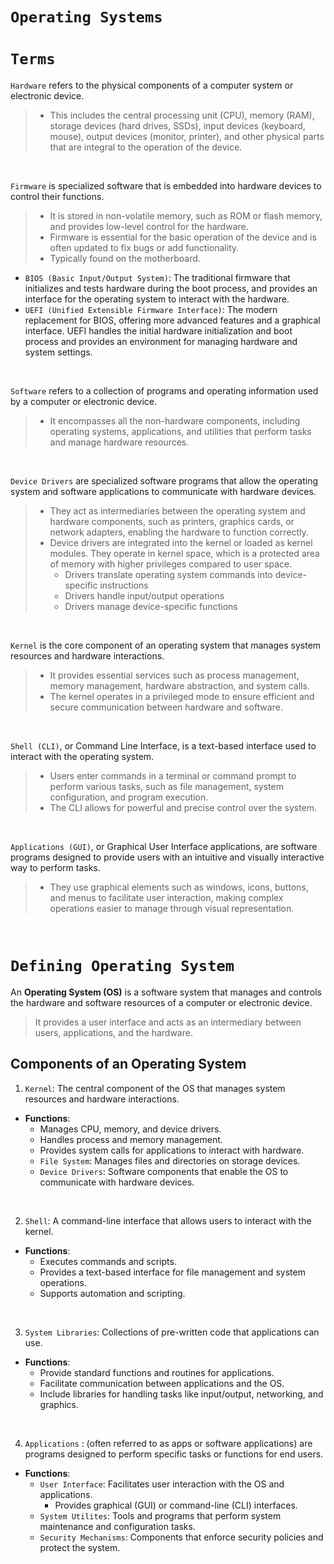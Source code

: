 # `Operating Systems`

# `Terms`

`Hardware` refers to the physical components of a computer system or electronic device. 
> * This includes the central processing unit (CPU), memory (RAM), storage devices (hard drives, SSDs), input devices (keyboard, mouse), output devices (monitor, printer), and other physical parts that are integral to the operation of the device.

<br>

`Firmware` is specialized software that is embedded into hardware devices to control their functions. 
> * It is stored in non-volatile memory, such as ROM or flash memory, and provides low-level control for the hardware. 
> * Firmware is essential for the basic operation of the device and is often updated to fix bugs or add functionality.
> * Typically found on the motherboard.

- `BIOS (Basic Input/Output System)`: The traditional firmware that initializes and tests hardware during the boot process, and provides an interface for the operating system to interact with the hardware.  
- `UEFI (Unified Extensible Firmware Interface)`: The modern replacement for BIOS, offering more advanced features and a graphical interface. UEFI handles the initial hardware initialization and boot process and provides an environment for managing hardware and system settings.


<br>

`Software` refers to a collection of programs and operating information used by a computer or electronic device. 
> * It encompasses all the non-hardware components, including operating systems, applications, and utilities that perform tasks and manage hardware resources.

<br>

`Device Drivers` are specialized software programs that allow the operating system and software applications to communicate with hardware devices. 
> * They act as intermediaries between the operating system and hardware components, such as printers, graphics cards, or network adapters, enabling the hardware to function correctly.
> * Device drivers are integrated into the kernel or loaded as kernel modules. They operate in kernel space, which is a protected area of memory with higher privileges compared to user space.
>   - Drivers translate operating system commands into device-specific instructions
>   - Drivers handle input/output operations
>   - Drivers manage device-specific functions

<br>

`Kernel` is the core component of an operating system that manages system resources and hardware interactions. 
> * It provides essential services such as process management, memory management, hardware abstraction, and system calls. 
> * The kernel operates in a privileged mode to ensure efficient and secure communication between hardware and software.

<br>

`Shell (CLI)`, or Command Line Interface, is a text-based interface used to interact with the operating system. 
> * Users enter commands in a terminal or command prompt to perform various tasks, such as file management, system configuration, and program execution. 
> * The CLI allows for powerful and precise control over the system.

<br>

`Applications (GUI)`, or Graphical User Interface applications, are software programs designed to provide users with an intuitive and visually interactive way to perform tasks. 
> * They use graphical elements such as windows, icons, buttons, and menus to facilitate user interaction, making complex operations easier to manage through visual representation.

<br>


# `Defining Operating System`


An **Operating System (OS)** is a software system that manages and controls the hardware and software resources of a computer or electronic device. 
> It provides a user interface and acts as an intermediary between users, applications, and the hardware.

## Components of an Operating System

1. `Kernel`: The central component of the OS that manages system resources and hardware interactions.
- **Functions**:
  - Manages CPU, memory, and device drivers.
  - Handles process and memory management.
  - Provides system calls for applications to interact with hardware.
  - `File System`: Manages files and directories on storage devices.
  - `Device Drivers`: Software components that enable the OS to communicate with hardware devices.

<br>

2. `Shell`: A command-line interface that allows users to interact with the kernel.
- **Functions**:
  - Executes commands and scripts.
  - Provides a text-based interface for file management and system operations.
  - Supports automation and scripting.

<br>

3. `System Libraries`: Collections of pre-written code that applications can use.
- **Functions**:
  - Provide standard functions and routines for applications.
  - Facilitate communication between applications and the OS.
  - Include libraries for handling tasks like input/output, networking, and graphics.

<br>

4. `Applications` : (often referred to as apps or software applications) are programs designed to perform specific tasks or functions for end users. 
- **Functions**:
    - `User Interface`: Facilitates user interaction with the OS and applications.
        - Provides graphical (GUI) or command-line (CLI) interfaces.
    - `System Utilites`: Tools and programs that perform system maintenance and configuration tasks.
    - `Security Mechanisms`: Components that enforce security policies and protect the system.








